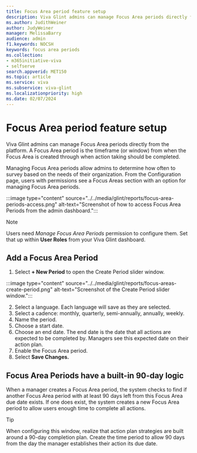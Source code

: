 ```yaml
---
title: Focus Area period feature setup
description: Viva Glint admins can manage Focus Area periods directly from the platform. A Focus Area period is the timeframe (or window) from the time the Focus Area is created through when action taking should be completed.. 
ms.author: JudithWeiner
author: JudyWeiner
manager: MelissaBarry
audience: admin
f1.keywords: NOCSH
keywords: focus area periods
ms.collection:  
- m365initiative-viva
- selfserve 
search.appverid: MET150 
ms.topic: article
ms.service: viva
ms.subservice: viva-glint
ms.localizationpriority: high
ms.date: 02/07/2024
---
```


# Focus Area period feature setup

Viva Glint admins can manage Focus Area periods directly from the platform. A Focus Area period is the timeframe (or window) from when the Focus Area is created through when action taking should be completed.

Managing Focus Area periods allow admins to determine how often to survey based on the needs of their organization. From the Configuration page, users with permissions see a Focus Areas section with an option for managing Focus Area periods. 

:::image type="content" source="../../media/glint/reports/focus-area-periods-access.png" alt-text="Screenshot of how to access Focus Area Periods from the admin dashboard.":::

>[!NOTE]
>Users need *Manage Focus Area Periods* permission to configure them. Set that up within **User Roles** from your Viva Glint dashboard.

## Add a Focus Area Period

1. Select **+ New Period** to open the Create Period slider window.

:::image type="content" source="../../media/glint/reports/focus-areas-create-period.png" alt-text="Screenshot of the Create Period slider window.":::

2. Select a language. Each language will save as they are selected.
1. Select a cadence: monthly, quarterly, semi-annually, annually, weekly.
1. Name the period.
1. Choose a start date. 
1. Choose an end date. The end date is the date that all actions are expected to be completed by. Managers see this expected date on their action plan.
1. Enable the Focus Area period.
1. Select **Save Changes.**

## Focus Area Periods have a built-in 90-day logic

When a manager creates a Focus Area period, the system checks to find if another Focus Area period with at least 90 days left from this Focus Area due date exists. If one does exist, the system creates a new Focus Area period to allow users enough time to complete all actions.

> [!TIP]
> When configuring this window, realize that action plan strategies are built around a 90-day completion plan. Create the time period to allow 90 days from the day the manager establishes their action its due date.
